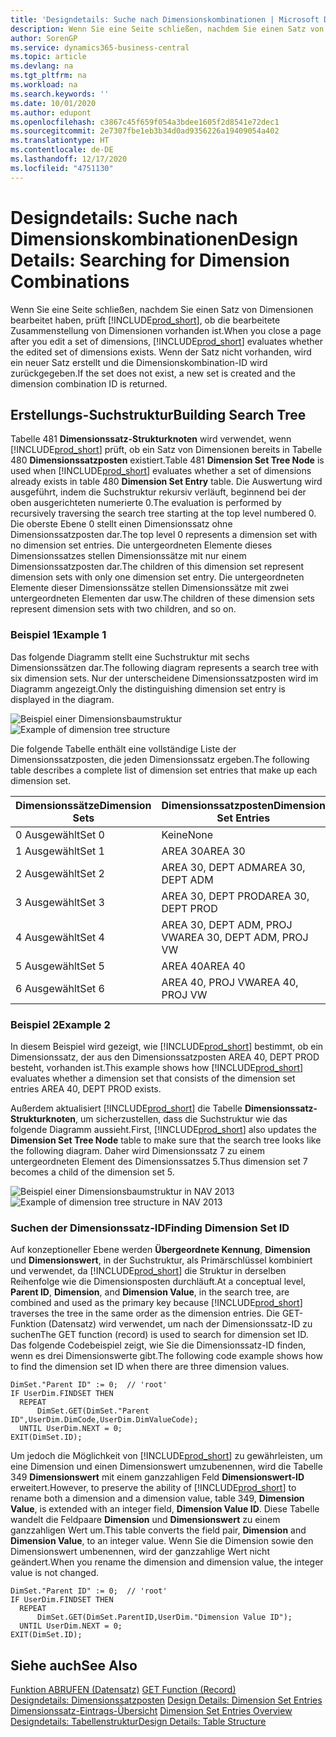 ```yaml
---
title: 'Designdetails: Suche nach Dimensionskombinationen | Microsoft Docs'
description: Wenn Sie eine Seite schließen, nachdem Sie einen Satz von Dimensionen bearbeitet haben, prüft Business Central, ob die bearbeitete Zusammenstellung von Dimensionen vorhanden ist. Wenn der Satz nicht vorhanden, wird ein neuer Satz erstellt und die Dimensionskombination-ID wird zurückgegeben.
author: SorenGP
ms.service: dynamics365-business-central
ms.topic: article
ms.devlang: na
ms.tgt_pltfrm: na
ms.workload: na
ms.search.keywords: ''
ms.date: 10/01/2020
ms.author: edupont
ms.openlocfilehash: c3867c45f659f054a3bdee1605f2d8541e72dec1
ms.sourcegitcommit: 2e7307fbe1eb3b34d0ad9356226a19409054a402
ms.translationtype: HT
ms.contentlocale: de-DE
ms.lasthandoff: 12/17/2020
ms.locfileid: "4751130"
---
```

# <a name="design-details-searching-for-dimension-combinations"></a><span data-ttu-id="799e2-104">Designdetails: Suche nach Dimensionskombinationen</span><span class="sxs-lookup"><span data-stu-id="799e2-104">Design Details: Searching for Dimension Combinations</span></span>
<span data-ttu-id="799e2-105">Wenn Sie eine Seite schließen, nachdem Sie einen Satz von Dimensionen bearbeitet haben, prüft [!INCLUDE[prod_short](includes/prod_short.md)], ob die bearbeitete Zusammenstellung von Dimensionen vorhanden ist.</span><span class="sxs-lookup"><span data-stu-id="799e2-105">When you close a page after you edit a set of dimensions, [!INCLUDE[prod_short](includes/prod_short.md)] evaluates whether the edited set of dimensions exists.</span></span> <span data-ttu-id="799e2-106">Wenn der Satz nicht vorhanden, wird ein neuer Satz erstellt und die Dimensionskombination-ID wird zurückgegeben.</span><span class="sxs-lookup"><span data-stu-id="799e2-106">If the set does not exist, a new set is created and the dimension combination ID is returned.</span></span>  

## <a name="building-search-tree"></a><span data-ttu-id="799e2-107">Erstellungs-Suchstruktur</span><span class="sxs-lookup"><span data-stu-id="799e2-107">Building Search Tree</span></span>  
 <span data-ttu-id="799e2-108">Tabelle 481 **Dimensionssatz-Strukturknoten** wird verwendet, wenn [!INCLUDE[prod_short](includes/prod_short.md)] prüft, ob ein Satz von Dimensionen bereits in Tabelle 480 **Dimensionssatzposten** existiert.</span><span class="sxs-lookup"><span data-stu-id="799e2-108">Table 481 **Dimension Set Tree Node** is used when [!INCLUDE[prod_short](includes/prod_short.md)] evaluates whether a set of dimensions already exists in table 480 **Dimension Set Entry** table.</span></span> <span data-ttu-id="799e2-109">Die Auswertung wird ausgeführt, indem die Suchstruktur rekursiv verläuft, beginnend bei der oben ausgerichteten numerierte 0.</span><span class="sxs-lookup"><span data-stu-id="799e2-109">The evaluation is performed by recursively traversing the search tree starting at the top level numbered 0.</span></span> <span data-ttu-id="799e2-110">Die oberste Ebene 0 stellt einen Dimensionssatz ohne Dimensionssatzposten dar.</span><span class="sxs-lookup"><span data-stu-id="799e2-110">The top level 0 represents a dimension set with no dimension set entries.</span></span> <span data-ttu-id="799e2-111">Die untergeordneten Elemente dieses Dimensionssatzes stellen Dimensionssätze mit nur einem Dimensionssatzposten dar.</span><span class="sxs-lookup"><span data-stu-id="799e2-111">The children of this dimension set represent dimension sets with only one dimension set entry.</span></span> <span data-ttu-id="799e2-112">Die untergeordneten Elemente dieser Dimensionssätze stellen Dimensionssätze mit zwei untergeordneten Elementen dar usw.</span><span class="sxs-lookup"><span data-stu-id="799e2-112">The children of these dimension sets represent dimension sets with two children, and so on.</span></span>  

### <a name="example-1"></a><span data-ttu-id="799e2-113">Beispiel 1</span><span class="sxs-lookup"><span data-stu-id="799e2-113">Example 1</span></span>  
 <span data-ttu-id="799e2-114">Das folgende Diagramm stellt eine Suchstruktur mit sechs Dimensionssätzen dar.</span><span class="sxs-lookup"><span data-stu-id="799e2-114">The following diagram represents a search tree with six dimension sets.</span></span> <span data-ttu-id="799e2-115">Nur der unterscheidene Dimensionssatzposten wird im Diagramm angezeigt.</span><span class="sxs-lookup"><span data-stu-id="799e2-115">Only the distinguishing dimension set entry is displayed in the diagram.</span></span>  

 <span data-ttu-id="799e2-116">![Beispiel einer Dimensionsbaumstruktur](media/nav2013_dimension_tree.png "Beispiel einer Dimensionsbaumstruktur")</span><span class="sxs-lookup"><span data-stu-id="799e2-116">![Example of dimension tree structure](media/nav2013_dimension_tree.png "Example of dimension tree structure")</span></span>  

 <span data-ttu-id="799e2-117">Die folgende Tabelle enthält eine vollständige Liste der Dimensionssatzposten, die jeden Dimensionssatz ergeben.</span><span class="sxs-lookup"><span data-stu-id="799e2-117">The following table describes a complete list of dimension set entries that make up each dimension set.</span></span>  

|<span data-ttu-id="799e2-118">Dimensionssätze</span><span class="sxs-lookup"><span data-stu-id="799e2-118">Dimension Sets</span></span>|<span data-ttu-id="799e2-119">Dimensionssatzposten</span><span class="sxs-lookup"><span data-stu-id="799e2-119">Dimension Set Entries</span></span>|  
|--------------------|---------------------------|  
|<span data-ttu-id="799e2-120">0 Ausgewählt</span><span class="sxs-lookup"><span data-stu-id="799e2-120">Set 0</span></span>|<span data-ttu-id="799e2-121">Keine</span><span class="sxs-lookup"><span data-stu-id="799e2-121">None</span></span>|  
|<span data-ttu-id="799e2-122">1 Ausgewählt</span><span class="sxs-lookup"><span data-stu-id="799e2-122">Set 1</span></span>|<span data-ttu-id="799e2-123">AREA 30</span><span class="sxs-lookup"><span data-stu-id="799e2-123">AREA 30</span></span>|  
|<span data-ttu-id="799e2-124">2 Ausgewählt</span><span class="sxs-lookup"><span data-stu-id="799e2-124">Set 2</span></span>|<span data-ttu-id="799e2-125">AREA 30, DEPT ADM</span><span class="sxs-lookup"><span data-stu-id="799e2-125">AREA 30, DEPT ADM</span></span>|  
|<span data-ttu-id="799e2-126">3 Ausgewählt</span><span class="sxs-lookup"><span data-stu-id="799e2-126">Set 3</span></span>|<span data-ttu-id="799e2-127">AREA 30, DEPT PROD</span><span class="sxs-lookup"><span data-stu-id="799e2-127">AREA 30, DEPT PROD</span></span>|  
|<span data-ttu-id="799e2-128">4 Ausgewählt</span><span class="sxs-lookup"><span data-stu-id="799e2-128">Set 4</span></span>|<span data-ttu-id="799e2-129">AREA 30, DEPT ADM, PROJ VW</span><span class="sxs-lookup"><span data-stu-id="799e2-129">AREA 30, DEPT ADM, PROJ VW</span></span>|  
|<span data-ttu-id="799e2-130">5 Ausgewählt</span><span class="sxs-lookup"><span data-stu-id="799e2-130">Set 5</span></span>|<span data-ttu-id="799e2-131">AREA 40</span><span class="sxs-lookup"><span data-stu-id="799e2-131">AREA 40</span></span>|  
|<span data-ttu-id="799e2-132">6 Ausgewählt</span><span class="sxs-lookup"><span data-stu-id="799e2-132">Set 6</span></span>|<span data-ttu-id="799e2-133">AREA 40, PROJ VW</span><span class="sxs-lookup"><span data-stu-id="799e2-133">AREA 40, PROJ VW</span></span>|  

### <a name="example-2"></a><span data-ttu-id="799e2-134">Beispiel 2</span><span class="sxs-lookup"><span data-stu-id="799e2-134">Example 2</span></span>  
 <span data-ttu-id="799e2-135">In diesem Beispiel wird gezeigt, wie [!INCLUDE[prod_short](includes/prod_short.md)] bestimmt, ob ein Dimensionssatz, der aus den Dimensionssatzposten AREA 40, DEPT PROD besteht, vorhanden ist.</span><span class="sxs-lookup"><span data-stu-id="799e2-135">This example shows how [!INCLUDE[prod_short](includes/prod_short.md)] evaluates whether a dimension set that consists of the dimension set entries AREA 40, DEPT PROD exists.</span></span>  

 <span data-ttu-id="799e2-136">Außerdem aktualisiert [!INCLUDE[prod_short](includes/prod_short.md)] die Tabelle **Dimensionssatz-Strukturknoten**, um sicherzustellen, dass die Suchstruktur wie das folgende Diagramm aussieht.</span><span class="sxs-lookup"><span data-stu-id="799e2-136">First, [!INCLUDE[prod_short](includes/prod_short.md)] also updates the **Dimension Set Tree Node** table to make sure that the search tree looks like the following diagram.</span></span> <span data-ttu-id="799e2-137">Daher wird Dimensionssatz 7 zu einem untergeordneten Element des Dimensionssatzes 5.</span><span class="sxs-lookup"><span data-stu-id="799e2-137">Thus dimension set 7 becomes a child of the dimension set 5.</span></span>  

 <span data-ttu-id="799e2-138">![Beispiel einer Dimensionsbaumstruktur in NAV 2013](media/nav2013_dimension_tree_example2.png "Beispiel einer Dimensionsbaumstruktur in NAV 2013")</span><span class="sxs-lookup"><span data-stu-id="799e2-138">![Example of dimension tree structure in NAV 2013](media/nav2013_dimension_tree_example2.png "Example of dimension tree structure in NAV 2013")</span></span>  

### <a name="finding-dimension-set-id"></a><span data-ttu-id="799e2-139">Suchen der Dimensionssatz-ID</span><span class="sxs-lookup"><span data-stu-id="799e2-139">Finding Dimension Set ID</span></span>  
 <span data-ttu-id="799e2-140">Auf konzeptioneller Ebene werden **Übergeordnete Kennung**, **Dimension** und **Dimensionswert**, in der Suchstruktur, als Primärschlüssel kombiniert und verwendet, da [!INCLUDE[prod_short](includes/prod_short.md)] die Struktur in derselben Reihenfolge wie die Dimensionsposten durchläuft.</span><span class="sxs-lookup"><span data-stu-id="799e2-140">At a conceptual level, **Parent ID**, **Dimension**, and **Dimension Value**, in the search tree, are combined and used as the primary key because [!INCLUDE[prod_short](includes/prod_short.md)] traverses the tree in the same order as the dimension entries.</span></span> <span data-ttu-id="799e2-141">Die GET-Funktion (Datensatz) wird verwendet, um nach der Dimensionssatz-ID zu suchen</span><span class="sxs-lookup"><span data-stu-id="799e2-141">The GET function (record) is used to search for dimension set ID.</span></span> <span data-ttu-id="799e2-142">Das folgende Codebeispiel zeigt, wie Sie die Dimensionssatz-ID finden, wenn es drei Dimensionswerte gibt.</span><span class="sxs-lookup"><span data-stu-id="799e2-142">The following code example shows how to find the dimension set ID when there are three dimension values.</span></span>  

```  
DimSet."Parent ID" := 0;  // 'root'  
IF UserDim.FINDSET THEN  
  REPEAT  
      DimSet.GET(DimSet."Parent ID",UserDim.DimCode,UserDim.DimValueCode);  
  UNTIL UserDim.NEXT = 0;  
EXIT(DimSet.ID);  

```  

<span data-ttu-id="799e2-143">Um jedoch die Möglichkeit von [!INCLUDE[prod_short](includes/prod_short.md)] zu gewährleisten, um eine Dimension und einen Dimensionswert umzubenennen, wird die Tabelle 349 **Dimensionswert** mit einem ganzzahligen Feld **Dimensionswert-ID** erweitert.</span><span class="sxs-lookup"><span data-stu-id="799e2-143">However, to preserve the ability of [!INCLUDE[prod_short](includes/prod_short.md)] to rename both a dimension and a dimension value, table 349, **Dimension Value**, is extended with an integer field, **Dimension Value ID**.</span></span> <span data-ttu-id="799e2-144">Diese Tabelle wandelt die Feldpaare **Dimension** und **Dimensionswert** zu einem ganzzahligen Wert um.</span><span class="sxs-lookup"><span data-stu-id="799e2-144">This table converts the field pair, **Dimension** and **Dimension Value**, to an integer value.</span></span> <span data-ttu-id="799e2-145">Wenn Sie die Dimension sowie den Dimensionswert umbenennen, wird der ganzzahlige Wert nicht geändert.</span><span class="sxs-lookup"><span data-stu-id="799e2-145">When you rename the dimension and dimension value, the integer value is not changed.</span></span>  

```  
DimSet."Parent ID" := 0;  // 'root'  
IF UserDim.FINDSET THEN  
  REPEAT  
      DimSet.GET(DimSet.ParentID,UserDim."Dimension Value ID");  
  UNTIL UserDim.NEXT = 0;  
EXIT(DimSet.ID);  

```  

## <a name="see-also"></a><span data-ttu-id="799e2-146">Siehe auch</span><span class="sxs-lookup"><span data-stu-id="799e2-146">See Also</span></span>  
 <span data-ttu-id="799e2-147">[Funktion ABRUFEN (Datensatz)](/dynamics-nav/GET-Function--Record-)  </span><span class="sxs-lookup"><span data-stu-id="799e2-147">[GET Function (Record)](/dynamics-nav/GET-Function--Record-)  </span></span>  
 <span data-ttu-id="799e2-148">[Designdetails: Dimensionssatzposten](design-details-dimension-set-entries.md) </span><span class="sxs-lookup"><span data-stu-id="799e2-148">[Design Details: Dimension Set Entries](design-details-dimension-set-entries.md) </span></span>  
 <span data-ttu-id="799e2-149">[Dimensionssatz-Eintrags-Übersicht](design-details-dimension-set-entries-overview.md) </span><span class="sxs-lookup"><span data-stu-id="799e2-149">[Dimension Set Entries Overview](design-details-dimension-set-entries-overview.md) </span></span>  
 [<span data-ttu-id="799e2-150">Designdetails: Tabellenstruktur</span><span class="sxs-lookup"><span data-stu-id="799e2-150">Design Details: Table Structure</span></span>](design-details-table-structure.md)   
 
